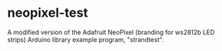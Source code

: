 # neopixel-test

A modified version of the Adafruit NeoPixel (branding for ws2812b LED strips) Arduino library example program, "strandtest".
